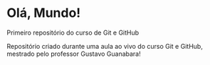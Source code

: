 # Olá, Mundo!
 Primeiro repositório do curso de Git e GitHub

Repositório criado durante uma aula ao vivo do curso Git e GitHub, mestrado pelo professor Gustavo Guanabara!